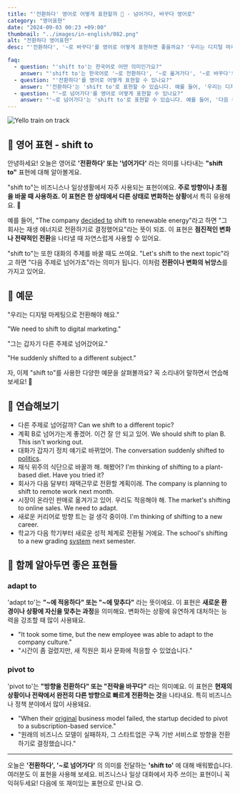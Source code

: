 ```yaml
---
title: "'전환하다' 영어로 어떻게 표현할까 🔄 - 넘어가다, 바꾸다 영어로"
category: "영어표현"
date: "2024-09-03 00:23 +09:00"
thumbnail: "../images/in-english/082.png"
alt: "전환하다 영어표현"
desc: "'전환하다', '~로 바꾸다'를 영어로 어떻게 표현하면 좋을까요? '우리는 디지털 마케팅으로 전환해야 해요.', '그는 갑자기 다른 주제로 넘어갔어요.' 등을 영어로 표현하는 법을 배워봅시다. 'shift to'라는 표현을 통해 비즈니스와 일상생활에서 자주 사용되는 전환이나 변화의 의미를 전달하는 방법을 알아보고, 다양한 예문을 통해서 연습하고 본인의 표현으로 만들어 보세요."

faq:
  - question: "'shift to'는 한국어로 어떤 의미인가요?"
    answer: "'shift to'는 한국어로 '~로 전환하다', '~로 옮겨가다', '~로 바꾸다'의 의미를 가집니다."
  - question: "'전환하다'를 영어로 어떻게 표현할 수 있나요?"
    answer: "'전환하다'는 'shift to'로 표현할 수 있습니다. 예를 들어, '우리는 디지털 마케팅으로 전환해야 해요'는 'We need to shift to digital marketing'으로 말할 수 있습니다."
  - question: "'~로 넘어가다'를 영어로 어떻게 표현할 수 있나요?"
    answer: "'~로 넘어가다'는 'shift to'로 표현할 수 있습니다. 예를 들어, '다음 주제로 넘어가죠'는 'Let's shift to the next topic'으로 말할 수 있습니다."
---
```


![Yello train on track](../images/in-english/082-1.avif)

## 🌟 영어 표현 - shift to

안녕하세요! 오늘은 영어로 **'전환하다' 또는 '넘어가다'** 라는 의미를 나타내는 **"shift to"** 표현에 대해 알아볼게요.

"shift to"는 비즈니스나 일상생활에서 자주 사용되는 표현이에요. **주로 방향이나 초점을 바꿀 때 사용하죠. 이 표현은 한 상태에서 다른 상태로 변화하는 상황**에서 특히 유용해요. 🔄

예를 들어, "The company [decided to](/blog/in-english/062.decide-to/) shift to renewable energy"라고 하면 "그 회사는 재생 에너지로 전환하기로 결정했어요"라는 뜻이 되죠. 이 표현은 **점진적인 변화나 전략적인 전환**을 나타낼 때 자연스럽게 사용할 수 있어요.

"shift to"는 또한 대화의 주제를 바꿀 때도 쓰여요. "Let's shift to the next topic"라고 하면 "다음 주제로 넘어가죠"라는 의미가 됩니다. 이처럼 **전환이나 변화의 뉘앙스**를 가지고 있어요.

## 📖 예문

"우리는 디지털 마케팅으로 전환해야 해요."

"We need to shift to digital marketing."

"그는 갑자기 다른 주제로 넘어갔어요."

"He suddenly shifted to a different subject."

자, 이제 "shift to"를 사용한 다양한 예문을 살펴볼까요? 꼭 소리내어 말하면서 연습해보세요! 🚀

## 💬 연습해보기

<ul data-interactive-list>
  <li data-interactive-item>
    <span data-toggler>다른 주제로 넘어갈까?</span>
    <span data-answer>Can we shift to a different topic?</span>
  </li>
  <li data-interactive-item>
    <span data-toggler>계획 B로 넘어가는게 좋겠어. 이건 잘 안 되고 있어.</span>
    <span data-answer>We should shift to plan B. This isn't working out.</span>
  </li>
  <li data-interactive-item>
    <span data-toggler>대화가 갑자기 정치 얘기로 바뀌었어.</span>
    <span data-answer>The conversation suddenly shifted to <a href="/blog/in-english/607.politics/">politics</a>.</span>
  </li>
  <li data-interactive-item>
    <span data-toggler>채식 위주의 식단으로 바꿀까 해. 해봤어?</span>
    <span data-answer>I'm thinking of shifting to a plant-based diet. Have you tried it?</span>
  </li>
  <li data-interactive-item>
    <span data-toggler>회사가 다음 달부터 재택근무로 전환할 계획이래.</span>
    <span data-answer>The company is planning to shift to remote work next month.</span>
  </li>
  <li data-interactive-item>
    <span data-toggler>시장이 온라인 판매로 옮겨가고 있어. 우리도 적응해야 해.</span>
    <span data-answer>The market's shifting to online sales. We need to adapt.</span>
  </li>
  <li data-interactive-item>
    <span data-toggler>새로운 커리어로 방향 트는 걸 생각 중이야.</span>
    <span data-answer>I'm thinking of shifting to a new career.</span>
  </li>
  <li data-interactive-item>
    <span data-toggler>학교가 다음 학기부터 새로운 성적 체계로 전환될 거에요.</span>
    <span data-answer>The school's shifting to a new grading <a href="/blog/in-english/432.system/">system</a> next semester.</span>
  </li>
</ul>

## 🤝 함께 알아두면 좋은 표현들

### adapt to

'adapt to'는 **"~에 적응하다" 또는 "~에 맞추다"** 라는 뜻이에요. 이 표현은 **새로운 환경이나 상황에 자신을 맞추는 과정**을 의미해요. 변화하는 상황에 유연하게 대처하는 능력을 강조할 때 많이 사용돼요.

- "It took some time, but the new employee was able to adapt to the company culture."
- "시간이 좀 걸렸지만, 새 직원은 회사 문화에 적응할 수 있었습니다."

### pivot to

'pivot to'는 **"방향을 전환하다" 또는 "전략을 바꾸다"** 라는 의미예요. 이 표현은 **현재의 상황이나 전략에서 완전히 다른 방향으로 빠르게 전환하는 것**을 나타내요. 특히 비즈니스나 정책 분야에서 많이 사용돼요.

- "When their [original](/blog/in-english/424.original/) business model failed, the startup decided to pivot to a subscription-based service."
- "원래의 비즈니스 모델이 실패하자, 그 스타트업은 구독 기반 서비스로 방향을 전환하기로 결정했습니다."

---

오늘은 **'전환하다', '~로 넘어가다'** 의 의미를 전달하는 **'shift to'** 에 대해 배워봤습니다. 여러분도 이 표현을 사용해 보세요. 비즈니스나 일상 대화에서 자주 쓰이는 표현이니 꼭 익혀두세요! 다음에 또 재미있는 표현으로 만나요 😊.
